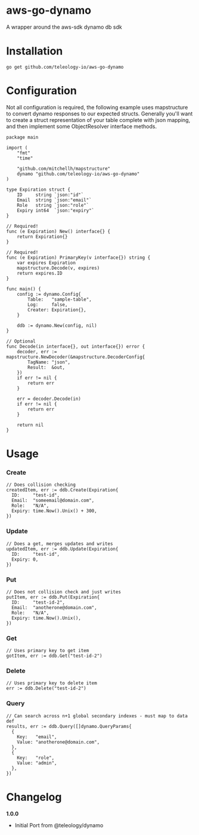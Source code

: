 # aws-go-dynamo
A wrapper around the aws-sdk dynamo db sdk

# Installation
```
go get github.com/teleology-io/aws-go-dynamo
```

# Configuration
Not all configuration is required, the following example uses mapstructure to convert dynamo responses to our expected structs. Generally you'll want to create a struct representation of your table complete with json mapping, and then implement some ObjectResolver interface methods. 

```golang
package main

import (
	"fmt"
	"time"

	"github.com/mitchellh/mapstructure"
	dynamo "github.com/teleology-io/aws-go-dynamo"
)

type Expiration struct {
	ID     string `json:"id"`
	Email  string `json:"email"`
	Role   string `json:"role"`
	Expiry int64  `json:"expiry"`
}

// Required!
func (e Expiration) New() interface{} {
	return Expiration{}
}

// Required!
func (e Expiration) PrimaryKey(v interface{}) string {
	var expires Expiration
	mapstructure.Decode(v, expires)
	return expires.ID
}

func main() {
	config := dynamo.Config{
		Table:   "sample-table",
		Log:     false,
		Creater: Expiration{},
	}

	ddb := dynamo.New(config, nil)
}

// Optional 
func Decode(in interface{}, out interface{}) error {
	decoder, err := mapstructure.NewDecoder(&mapstructure.DecoderConfig{
		TagName: "json",
		Result:  &out,
	})
	if err != nil {
		return err
	}

	err = decoder.Decode(in)
	if err != nil {
		return err
	}

	return nil
}
```

# Usage 

### Create

```golang
// Does collision checking
createdItem, err := ddb.Create(Expiration{
  ID:     "test-id",
  Email:  "someemail@domain.com",
  Role:   "N/A",
  Expiry: time.Now().Unix() + 300,
})
```

### Update 
```golang
// Does a get, merges updates and writes
updatedItem, err := ddb.Update(Expiration{
  ID:     "test-id",
  Expiry: 0,
})
```

### Put 
```golang
// Does not collision check and just writes
putItem, err := ddb.Put(Expiration{
  ID:     "test-id-2",
  Email:  "anotherone@domain.com",
  Role:   "N/A",
  Expiry: time.Now().Unix(),
})
```

### Get 
```golang
// Uses primary key to get item
gotItem, err := ddb.Get("test-id-2")
```

### Delete 
```golang
// Uses primary key to delete item
err := ddb.Delete("test-id-2")
```

### Query 
```golang
// Can search across n+1 global secondary indexes - must map to data def
results, err := ddb.Query([]dynamo.QueryParams{
  {
    Key:   "email",
    Value: "anotherone@domain.com",
  },
  {
    Key:   "role",
    Value: "admin",
  },
})
```

# Changelog

**1.0.0**
- Initial Port from @teleology/dynamo